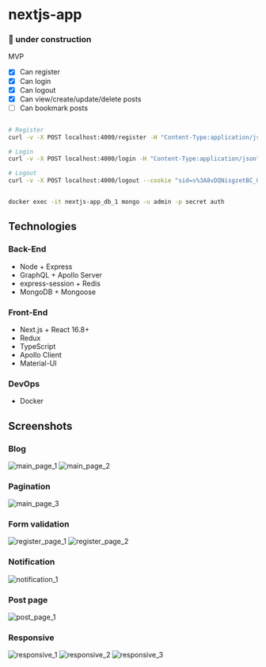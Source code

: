 # nextjs-app

### :construction: under construction

MVP
- [x] Can register
- [x] Can login
- [x] Can logout
- [x] Can view/create/update/delete posts
- [ ] Can bookmark posts

```sh

# Register
curl -v -X POST localhost:4000/register -H "Content-Type:application/json" -d "{\"name\":\"Arthur\",\"email\":\"arthur@gmail.com\",\"password\":\"Secret12\",\"passwordConfirmation\":\"Secret12\"}"

# Login
curl -v -X POST localhost:4000/login -H "Content-Type:application/json" -d "{\"email\":\"arthur@gmail.com\",\"password\":\"Secret12\"}"

# Logout
curl -v -X POST localhost:4000/logout --cookie "sid=s%3A8vDQNisgzetBC_GGcGjg5TG0mhFHw3XF.esGhOENn%2FjQCiaoIhxKEJHuhbFBAjdZEApsoZvrfh2s"

```

```sh

docker exec -it nextjs-app_db_1 mongo -u admin -p secret auth

```

## Technologies

### Back-End

- Node + Express
- GraphQL + Apollo Server
- express-session + Redis
- MongoDB + Mongoose

### Front-End

- Next.js + React 16.8+
- Redux
- TypeScript
- Apollo Client
- Material-UI

### DevOps
- Docker

## Screenshots

### Blog

![main_page_1](https://raw.githubusercontent.com/Arthur199212/nextjs-posts-app/master/images/01.PNG)
![main_page_2](https://raw.githubusercontent.com/Arthur199212/nextjs-posts-app/master/images/02.PNG)

### Pagination

![main_page_3](https://raw.githubusercontent.com/Arthur199212/nextjs-posts-app/master/images/03.PNG)

### Form validation

![register_page_1](https://raw.githubusercontent.com/Arthur199212/nextjs-posts-app/master/images/04.PNG)
![register_page_2](https://raw.githubusercontent.com/Arthur199212/nextjs-posts-app/master/images/05.PNG)

### Notification

![notification_1](https://raw.githubusercontent.com/Arthur199212/nextjs-posts-app/master/images/06.PNG)

### Post page

![post_page_1](https://raw.githubusercontent.com/Arthur199212/nextjs-posts-app/master/images/07.PNG)

### Responsive

![responsive_1](https://raw.githubusercontent.com/Arthur199212/nextjs-posts-app/master/images/08.PNG)
![responsive_2](https://raw.githubusercontent.com/Arthur199212/nextjs-posts-app/master/images/09.PNG)
![responsive_3](https://raw.githubusercontent.com/Arthur199212/nextjs-posts-app/master/images/10.PNG)
